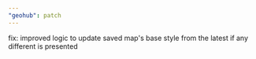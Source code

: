 ```yaml
---
"geohub": patch
---
```


fix: improved logic to update saved map's base style from the latest if any different is presented
